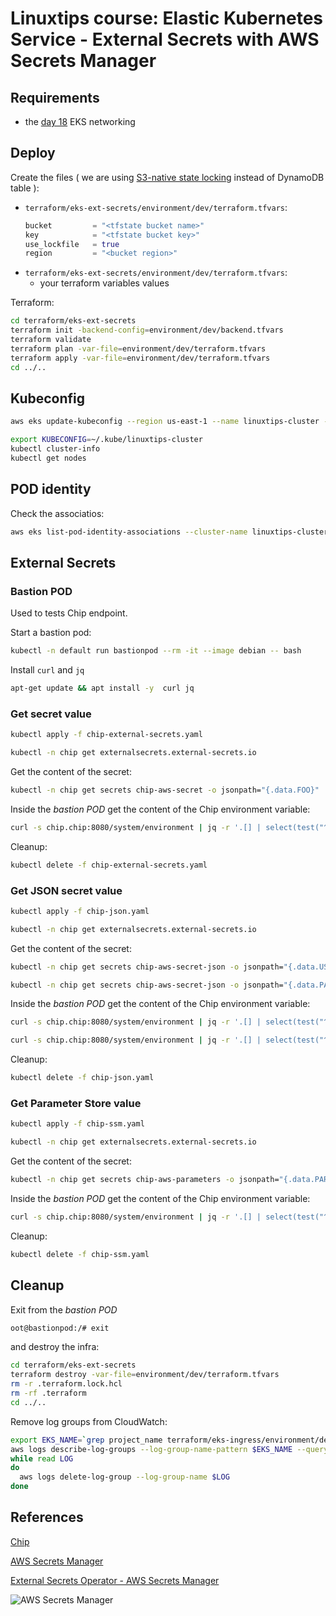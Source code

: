 # Linuxtips course: Elastic Kubernetes Service - External Secrets with AWS Secrets Manager

## Requirements

* the [day 18](../day18/README.md) EKS networking

## Deploy

Create the files ( we are using [S3-native state locking](https://github.com/hashicorp/terraform/pull/35661) instead of DynamoDB table ):
* `terraform/eks-ext-secrets/environment/dev/terraform.tfvars`:
  ```tf
  bucket         = "<tfstate bucket name>"
  key            = "<tfstate bucket key>"
  use_lockfile   = true
  region         = "<bucket region>"
  ```
* `terraform/eks-ext-secrets/environment/dev/terraform.tfvars`:
  * your terraform variables values

Terraform:

```bash
cd terraform/eks-ext-secrets
terraform init -backend-config=environment/dev/backend.tfvars
terraform validate
terraform plan -var-file=environment/dev/terraform.tfvars
terraform apply -var-file=environment/dev/terraform.tfvars
cd ../..
```

## Kubeconfig

```bash
aws eks update-kubeconfig --region us-east-1 --name linuxtips-cluster --kubeconfig ~/.kube/linuxtips-cluster --alias linuxtips-cluster

export KUBECONFIG=~/.kube/linuxtips-cluster
kubectl cluster-info 
kubectl get nodes
```

## POD identity

Check the associatios:

```bash
aws eks list-pod-identity-associations --cluster-name linuxtips-cluster
```

## External Secrets

### Bastion POD

Used to tests Chip endpoint.

Start a bastion pod:

```bash
kubectl -n default run bastionpod --rm -it --image debian -- bash
```

Install `curl` and `jq`

```bash
apt-get update && apt install -y  curl jq
```

### Get secret value

```bash
kubectl apply -f chip-external-secrets.yaml

kubectl -n chip get externalsecrets.external-secrets.io
```

Get the content of the secret:

```bash
kubectl -n chip get secrets chip-aws-secret -o jsonpath="{.data.FOO}" | base64 -d && echo
```

Inside the _bastion POD_ get the content of the Chip environment variable:

```bash
curl -s chip.chip:8080/system/environment | jq -r '.[] | select(test("^FOO"))'
```

Cleanup:

```bash
kubectl delete -f chip-external-secrets.yaml
```

### Get JSON secret value

```bash
kubectl apply -f chip-json.yaml

kubectl -n chip get externalsecrets.external-secrets.io
```

Get the content of the secret:

```bash
kubectl -n chip get secrets chip-aws-secret-json -o jsonpath="{.data.USER}" | base64 -d && echo

kubectl -n chip get secrets chip-aws-secret-json -o jsonpath="{.data.PASS}" | base64 -d && echo 
```

Inside the _bastion POD_ get the content of the Chip environment variable:

```bash
curl -s chip.chip:8080/system/environment | jq -r '.[] | select(test("^USERNAME"))'

curl -s chip.chip:8080/system/environment | jq -r '.[] | select(test("^PASSWORD"))'
```

Cleanup:

```bash
kubectl delete -f chip-json.yaml
```

### Get Parameter Store value

```bash
kubectl apply -f chip-ssm.yaml

kubectl -n chip get externalsecrets.external-secrets.io
```

Get the content of the secret:

```bash
kubectl -n chip get secrets chip-aws-parameters -o jsonpath="{.data.PARAMETRO_EXEMPLO}" | base64 -d && echo
```

Inside the _bastion POD_ get the content of the Chip environment variable:

```bash
curl -s chip.chip:8080/system/environment | jq -r '.[] | select(test("^PARAMETRO_EXEMPLO"))'
```

Cleanup:

```bash
kubectl delete -f chip-ssm.yaml
```

## Cleanup

Exit from the _bastion POD_ 

```bash
oot@bastionpod:/# exit
```

and destroy the infra: 

```bash
cd terraform/eks-ext-secrets
terraform destroy -var-file=environment/dev/terraform.tfvars
rm -r .terraform.lock.hcl 
rm -rf .terraform
cd ../..
```

Remove log groups from CloudWatch:

```bash
export EKS_NAME=`grep project_name terraform/eks-ingress/environment/dev/terraform.tfvars | cut -d"=" -f 2 | sed 's/[" ]//g'`
aws logs describe-log-groups --log-group-name-pattern $EKS_NAME --query 'logGroups[*].logGroupName' --output json | jq -r '.[]' |
while read LOG
do
  aws logs delete-log-group --log-group-name $LOG
done
```

## References

[Chip](https://github.com/msfidelis/chip)

[AWS Secrets Manager](https://docs.aws.amazon.com/secretsmanager/latest/userguide/intro.html)

[External Secrets Operator - AWS Secrets Manager](https://external-secrets.io/latest/provider/aws-secrets-manager/)

![AWS Secrets Manager](https://external-secrets.io/latest/pictures/eso-az-kv-aws-sm.png)

